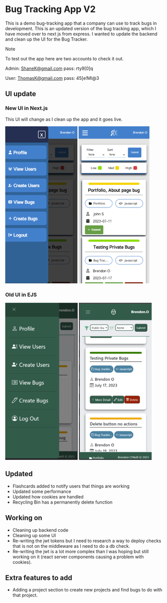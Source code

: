 # Bug Tracking App V2
This is a demo bug-tracking app that a company can use to track bugs in development.
This is an updated version of the bug tracking app, which I have moved over to next js from express. I wanted to update the backend and clean up the UI for the Bug Tracker.

> [!NOTE]
> To test out the app here are two accounts to check it out.
>
> Admin:
> ShaneK@gmail.com  pass:  rty9[0]q
>  
> User:
> ThomasK@gmail.com pass:  45[e!Ml@3
> 

## UI update
### New UI in Next.js
This UI will change as I clean up the app and it goes live. 

<img src="public/new-bug-1.png" height="500"> <img src="public/new-bug-2.png" height="500">

### Old UI in EJS
<img src="public/old-bug-1.png" height="500"> <img src="public/old-bug-2.png" height="500">
 

## Updated
- Flashcards added to notify users that things are working
- Updated some performance
- Updated how cookies are handled
- Recycling Bin has a permanently delete function

## Working on
- Cleaning up backend code
- Cleaning up some UI
- Re-writing the jwt tokens but I need to research a way to deploy checks that is not on the middleware as I need to do a db check.
- Re-writing the jwt is a lot more complex than I was hoping but still working on it (react server components causing a problem with cookies).

## Extra features to add
- Adding a project section to create new projects and find bugs to do with that project.




